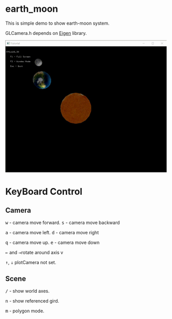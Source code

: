 # earth_moon
This is simple demo to show earth-moon system.

GLCamera.h depends on [Eigen](http://eigen.tuxfamily.org/index.php?title=Main_Page) library.

![Demo](https://github.com/renhaofan/earth_moon/blob/main/images/demo1.gif) 
# KeyBoard Control
## Camera
<kbd>w</kbd> - camera move forward. <kbd>s</kbd> - camera move backward 

<kbd>a</kbd> - camera move left. <kbd>d</kbd> - camera move right 

<kbd>q</kbd> - camera move up. <kbd>e</kbd> - camera move down

<kbd>←</kbd> and <kbd>→</kbd>rotate around axis v

<kbd>↑</kbd>, <kbd>↓</kbd> plotCamera not set.
## Scene

<kbd>/</kbd> - show world axes.

<kbd>n</kbd> - show referenced gird. 

<kbd>m</kbd> - polygon mode. 